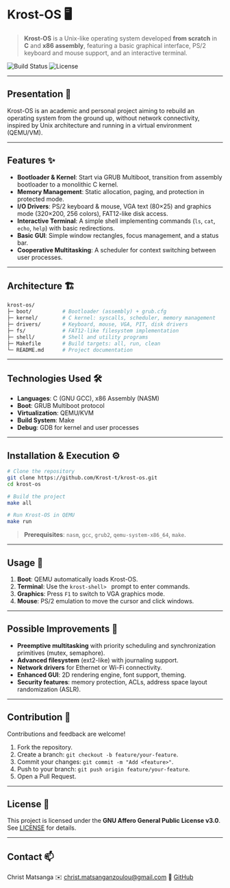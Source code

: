 # Krost-OS 🖥️

> **Krost-OS** is a Unix-like operating system developed **from scratch** in **C** and **x86 assembly**, featuring a basic graphical interface, PS/2 keyboard and mouse support, and an interactive terminal.

![Build Status](https://img.shields.io/badge/build-passing-brightgreen) ![License](https://img.shields.io/badge/license-AGPL%20v3.0-blue)

---

## Presentation 📖

Krost-OS is an academic and personal project aiming to rebuild an operating system from the ground up, without network connectivity, inspired by Unix architecture and running in a virtual environment (QEMU/VM).

---

## Features ✨

* **Bootloader & Kernel**: Start via GRUB Multiboot, transition from assembly bootloader to a monolithic C kernel.
* **Memory Management**: Static allocation, paging, and protection in protected mode.
* **I/O Drivers**: PS/2 keyboard & mouse, VGA text (80×25) and graphics mode (320×200, 256 colors), FAT12-like disk access.
* **Interactive Terminal**: A simple shell implementing commands (`ls`, `cat`, `echo`, `help`) with basic redirections.
* **Basic GUI**: Simple window rectangles, focus management, and a status bar.
* **Cooperative Multitasking**: A scheduler for context switching between user processes.

---

## Architecture 🏗️

```bash
krost-os/
├─ boot/          # Bootloader (assembly) + grub.cfg
├─ kernel/        # C kernel: syscalls, scheduler, memory management
├─ drivers/       # Keyboard, mouse, VGA, PIT, disk drivers
├─ fs/            # FAT12-like filesystem implementation
├─ shell/         # Shell and utility programs
├─ Makefile       # Build targets: all, run, clean
└─ README.md      # Project documentation
```

---

## Technologies Used 🛠️

* **Languages**: C (GNU GCC), x86 Assembly (NASM)
* **Boot**: GRUB Multiboot protocol
* **Virtualization**: QEMU/KVM
* **Build System**: Make
* **Debug**: GDB for kernel and user processes

---

## Installation & Execution ⚙️

```bash
# Clone the repository
git clone https://github.com/Krost-t/krost-os.git
cd krost-os

# Build the project
make all

# Run Krost-OS in QEMU
make run
```

> **Prerequisites**: `nasm`, `gcc`, `grub2`, `qemu-system-x86_64`, `make`.

---

## Usage 🚀

1. **Boot**: QEMU automatically loads Krost-OS.
2. **Terminal**: Use the `krost-shell> ` prompt to enter commands.
3. **Graphics**: Press `F1` to switch to VGA graphics mode.
4. **Mouse**: PS/2 emulation to move the cursor and click windows.

---

## Possible Improvements 🔧

* **Preemptive multitasking** with priority scheduling and synchronization primitives (mutex, semaphore).
* **Advanced filesystem** (ext2-like) with journaling support.
* **Network drivers** for Ethernet or Wi-Fi connectivity.
* **Enhanced GUI**: 2D rendering engine, font support, theming.
* **Security features**: memory protection, ACLs, address space layout randomization (ASLR).

---

## Contribution 🤝

Contributions and feedback are welcome!

1. Fork the repository.
2. Create a branch: `git checkout -b feature/your-feature`.
3. Commit your changes: `git commit -m "Add <feature>"`.
4. Push to your branch: `git push origin feature/your-feature`.
5. Open a Pull Request.

---

## License 📜

This project is licensed under the **GNU Affero General Public License v3.0**. See [LICENSE](LICENSE) for details.

---

## Contact 📫

Christ Matsanga
✉️ [christ.matsanganzoulou@gmail.com](mailto:christ.matsanganzoulou@gmail.com)
🔗 [GitHub](https://github.com/Krost-t)
